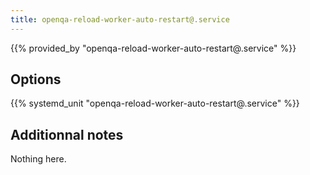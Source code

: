 ```yaml
---
title: openqa-reload-worker-auto-restart@.service
---
```


{{% provided_by "openqa-reload-worker-auto-restart@.service" %}}

## Options

{{% systemd_unit "openqa-reload-worker-auto-restart@.service" %}}

## Additionnal notes

Nothing here.